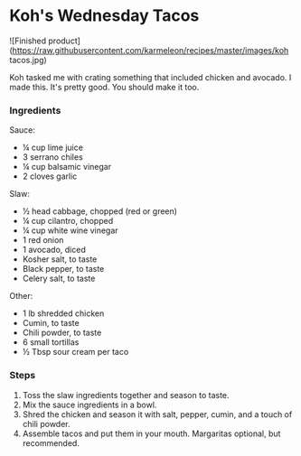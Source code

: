 # Koh's Wednesday Tacos

![Finished product](https://raw.githubusercontent.com/karmeleon/recipes/master/images/koh tacos.jpg)

Koh tasked me with crating something that included chicken and avocado. I made this. It's pretty good. You should make it too.

### Ingredients

Sauce:

* ¼ cup lime juice
* 3 serrano chiles
* ¼ cup balsamic vinegar
* 2 cloves garlic

Slaw:

* ½ head cabbage, chopped (red or green)
* ¼ cup cilantro, chopped
* ¼ cup white wine vinegar
* 1 red onion
* 1 avocado, diced
* Kosher salt, to taste
* Black pepper, to taste
* Celery salt, to taste

Other:

* 1 lb shredded chicken
* Cumin, to taste
* Chili powder, to taste
* 6 small tortillas
* ½ Tbsp sour cream per taco

### Steps

1. Toss the slaw ingredients together and season to taste.
2. Mix the sauce ingredients in a bowl.
3. Shred the chicken and season it with salt, pepper, cumin, and a touch of chili powder.
4. Assemble tacos and put them in your mouth. Margaritas optional, but recommended.
